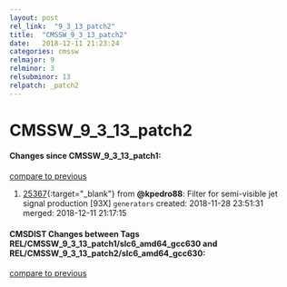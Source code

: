 ```yaml
---
layout: post
rel_link:  "9_3_13_patch2"
title:  "CMSSW_9_3_13_patch2"
date:   2018-12-11 21:23:24
categories: cmssw
relmajor: 9
relminor: 3
relsubminor: 13
relpatch: _patch2
---
```


# CMSSW_9_3_13_patch2
#### Changes since CMSSW_9_3_13_patch1:
[compare to previous](https://github.com/cms-sw/cmssw/compare/CMSSW_9_3_13_patch1...CMSSW_9_3_13_patch2)



1. [25367](http://github.com/cms-sw/cmssw/pull/25367){:target="_blank"}  from **@kpedro88**: Filter for semi-visible jet signal production [93X] `generators`  created: 2018-11-28 23:51:31 merged: 2018-12-11 21:17:15



#### CMSDIST Changes between Tags REL/CMSSW_9_3_13_patch1/slc6_amd64_gcc630 and REL/CMSSW_9_3_13_patch2/slc6_amd64_gcc630:
[compare to previous](https://github.com/cms-sw/cmsdist/compare/REL/CMSSW_9_3_13_patch1/slc6_amd64_gcc630...REL/CMSSW_9_3_13_patch2/slc6_amd64_gcc630)


